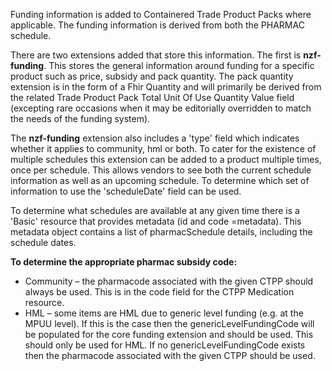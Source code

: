<p>Funding information is added to Containered Trade Product Packs where applicable.  The funding information is derived from both the PHARMAC schedule.</p>
<p>There are two extensions added that store this information.  The first is <b>nzf-funding</b>.  This stores the general information around funding for a specific product such as price, subsidy and pack quantity. The pack quantity extension is in the form of a Fhir Quantity and will primarily be derived from the related Trade Product Pack Total Unit Of Use Quantity Value field (excepting rare occasions when it may be editorially overridden to match the needs of the funding system).</p>
<p>The <b>nzf-funding</b> extension also includes a 'type' field which indicates whether it applies to community, hml or both. To cater for the existence of multiple schedules this extension can be added to a product multiple times, once per schedule.  This allows vendors to see both the current schedule information as well as an upcoming schedule.  To determine which set of information to use the 'scheduleDate' field can be used.</p>
<p>To determine what schedules are available at any given time there is a 'Basic' resource that provides metadata (id and code =metadata).  This metadata object contains a list of pharmacSchedule details, including the schedule dates.</p>

<p><b>To determine the appropriate pharmac subsidy code:</b><p>
<ul><li>Community – the pharmacode associated with the given CTPP should always be used.  This is in the code field for the CTPP Medication resource.</li>
<li>HML – some items are HML due to generic level funding (e.g. at the MPUU level).  If this is the case then the genericLevelFundingCode will be populated for the core funding extension and should be used.  This should only be used for HML.  If no genericLevelFundingCode exists then the pharmacode associated with the given CTPP should be used.</li>
</ul>
